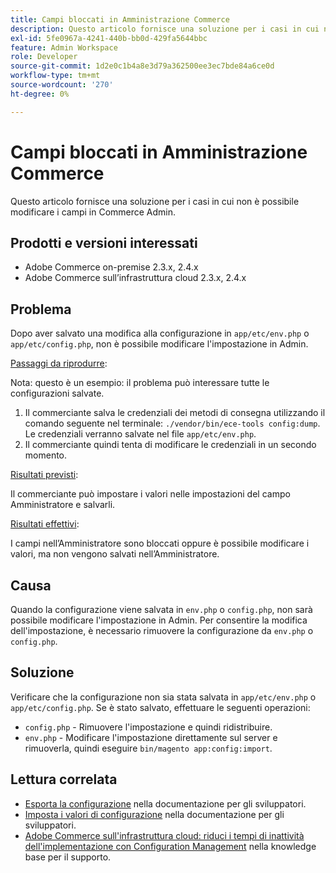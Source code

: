 ```yaml
---
title: Campi bloccati in Amministrazione Commerce
description: Questo articolo fornisce una soluzione per i casi in cui non è possibile modificare i campi in Commerce Admin.
exl-id: 5fe0967a-4241-440b-bb0d-429fa5644bbc
feature: Admin Workspace
role: Developer
source-git-commit: 1d2e0c1b4a8e3d79a362500ee3ec7bde84a6ce0d
workflow-type: tm+mt
source-wordcount: '270'
ht-degree: 0%

---
```


# Campi bloccati in Amministrazione Commerce

Questo articolo fornisce una soluzione per i casi in cui non è possibile modificare i campi in Commerce Admin.

## Prodotti e versioni interessati

* Adobe Commerce on-premise 2.3.x, 2.4.x
* Adobe Commerce sull’infrastruttura cloud 2.3.x, 2.4.x

## Problema

Dopo aver salvato una modifica alla configurazione in `app/etc/env.php` o `app/etc/config.php`, non è possibile modificare l&#39;impostazione in Admin.

<u>Passaggi da riprodurre</u>:

Nota: questo è un esempio: il problema può interessare tutte le configurazioni salvate.

1. Il commerciante salva le credenziali dei metodi di consegna utilizzando il comando seguente nel terminale: `./vendor/bin/ece-tools config:dump`. Le credenziali verranno salvate nel file `app/etc/env.php`.
1. Il commerciante quindi tenta di modificare le credenziali in un secondo momento.

<u>Risultati previsti</u>:

Il commerciante può impostare i valori nelle impostazioni del campo Amministratore e salvarli.

<u>Risultati effettivi</u>:

I campi nell’Amministratore sono bloccati oppure è possibile modificare i valori, ma non vengono salvati nell’Amministratore.

## Causa

Quando la configurazione viene salvata in `env.php` o `config.php`, non sarà possibile modificare l&#39;impostazione in Admin. Per consentire la modifica dell&#39;impostazione, è necessario rimuovere la configurazione da `env.php` o `config.php`.

## Soluzione

Verificare che la configurazione non sia stata salvata in `app/etc/env.php` o `app/etc/config.php`. Se è stato salvato, effettuare le seguenti operazioni:

* `config.php` - Rimuovere l&#39;impostazione e quindi ridistribuire.
* `env.php` - Modificare l&#39;impostazione direttamente sul server e rimuoverla, quindi eseguire `bin/magento app:config:import`.

## Lettura correlata

* [Esporta la configurazione](https://devdocs.magento.com/guides/v2.4/config-guide/cli/config-cli-subcommands-config-mgmt-export.html#sensitive-or-system-specific-settings) nella documentazione per gli sviluppatori.
* [Imposta i valori di configurazione](https://devdocs.magento.com/guides/v2.4/config-guide/cli/config-cli-subcommands-config-mgmt-set.html#config-cli-config-set) nella documentazione per gli sviluppatori.
* [Adobe Commerce sull&#39;infrastruttura cloud: riduci i tempi di inattività dell&#39;implementazione con Configuration Management](/help/how-to/general/magento-cloud-reduce-deployment-downtime-with-configuration-management.md) nella knowledge base per il supporto.
